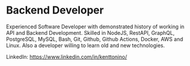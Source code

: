 # Backend Developer
Experienced Software Developer with demonstrated history of working in API and Backend Development. Skilled in NodeJS, RestAPI, GraphQL, PostgreSQL, MySQL, Bash, Git, Github, Github Actions, Docker, AWS and Linux. Also a developer willing to learn old and new technologies.

LinkedIn: https://www.linkedin.com/in/kenttonino/
